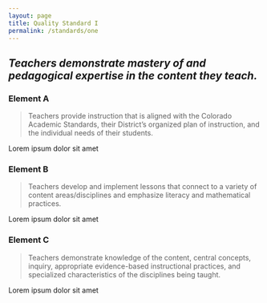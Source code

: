 ```yaml
---
layout: page
title: Quality Standard I
permalink: /standards/one
---
```


## _Teachers demonstrate mastery of and pedagogical expertise in the content they teach._

### Element A

> Teachers provide instruction that is aligned with the Colorado Academic Standards, their District’s  organized plan of instruction, and the individual needs of their students.

Lorem ipsum dolor sit amet

### Element B

> Teachers develop and implement lessons that connect to a variety of content areas/disciplines  and emphasize literacy and mathematical practices.

Lorem ipsum dolor sit amet

### Element C

> Teachers demonstrate knowledge of the content, central concepts, inquiry, appropriate  evidence-based instructional practices, and specialized characteristics of the disciplines being taught.

Lorem ipsum dolor sit amet
